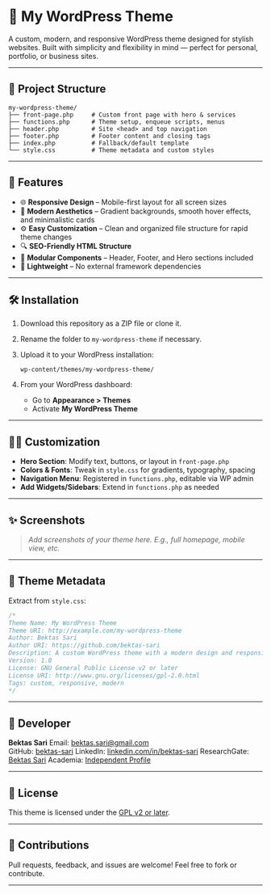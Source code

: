# 🎨 My WordPress Theme

A custom, modern, and responsive WordPress theme designed for stylish websites. Built with simplicity and flexibility in mind — perfect for personal, portfolio, or business sites.

---

## 📂 Project Structure

```
my-wordpress-theme/
├── front-page.php     # Custom front page with hero & services
├── functions.php      # Theme setup, enqueue scripts, menus
├── header.php         # Site <head> and top navigation
├── footer.php         # Footer content and closing tags
├── index.php          # Fallback/default template
└── style.css          # Theme metadata and custom styles
```

---

## 🎨 Features

* 🌐 **Responsive Design** – Mobile-first layout for all screen sizes
* 🎯 **Modern Aesthetics** – Gradient backgrounds, smooth hover effects, and minimalistic cards
* ⚙️ **Easy Customization** – Clean and organized file structure for rapid theme changes
* 🔍 **SEO-Friendly HTML Structure**
* 🧰 **Modular Components** – Header, Footer, and Hero sections included
* 🧠 **Lightweight** – No external framework dependencies

---

## 🛠️ Installation

1. Download this repository as a ZIP file or clone it.
2. Rename the folder to `my-wordpress-theme` if necessary.
3. Upload it to your WordPress installation:

   ```
   wp-content/themes/my-wordpress-theme/
   ```
4. From your WordPress dashboard:

   * Go to **Appearance > Themes**
   * Activate **My WordPress Theme**

---

## 🧑‍💻 Customization

* **Hero Section**: Modify text, buttons, or layout in `front-page.php`
* **Colors & Fonts**: Tweak in `style.css` for gradients, typography, spacing
* **Navigation Menu**: Registered in `functions.php`, editable via WP admin
* **Add Widgets/Sidebars**: Extend in `functions.php` as needed

---

## ✨ Screenshots

> *Add screenshots of your theme here. E.g., full homepage, mobile view, etc.*

---

## 📌 Theme Metadata

Extract from `style.css`:

```css
/*
Theme Name: My WordPress Theme
Theme URI: http://example.com/my-wordpress-theme
Author: Bektas Sari
Author URI: https://github.com/bektas-sari
Description: A custom WordPress theme with a modern design and responsive layout.
Version: 1.0
License: GNU General Public License v2 or later
License URI: http://www.gnu.org/licenses/gpl-2.0.html
Tags: custom, responsive, modern
*/
```

---

## 👤 Developer

**Bektas Sari**
Email: [bektas.sari@gmail.com](mailto:bektas.sari@gmail.com)  <br>
GitHub: [bektas-sari](https://github.com/bektas-sari)
LinkedIn: [linkedin.com/in/bektas-sari](https://www.linkedin.com/in/bektas-sari)
ResearchGate: [Bektas Sari](https://www.researchgate.net/profile/Bektas-Sari-3)
Academia: [Independent Profile](https://independent.academia.edu/bektassari)

---

## 📄 License

This theme is licensed under the [GPL v2 or later](http://www.gnu.org/licenses/gpl-2.0.html).

---

## 🤝 Contributions

Pull requests, feedback, and issues are welcome! Feel free to fork or contribute.

---
